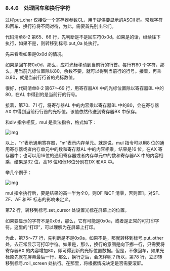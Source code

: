 ### 8.4.6　处理回车和换行字符

过程put_char 仅接受一个寄存器参数CL，用于提供要显示的ASCII 码。常规字符和回车、换行符将不同对待，为此，需要首先别出它们。

代码清单8-2 第65、66 行，先判断是不是回车符0x0d。如果是的话，继续往下执行，如果不是，则转移到标号.put_0a 处执行。

先来看看如果是0x0d 的情况。

如果是回车符0x0d，那么，应将光标移动到当前行的行首。每行有80 个字符，那么，用当前光标位置除以80，余数不要，就可以得到当前行的行号。接着，再乘以80，就是当前行行首的光标数值。

很好，代码清单8-2 第67～69 行，用寄存器AX 中的光标位置除以寄存器BL 中的80，在AL 中得到的是当前行的行号。

接着，第70、71 行，将寄存器AL 中的内容乘以寄存器BL 中的80，会在寄存器AX 中得到当前行行首的光标值。该值依然传送到寄存器BX 中保存。

和div 指令相反，mul 是乘法指令，格式如下：

![img](../0-Assets/Epubook/x86汇编语言从实模式到保护模式_李忠_等_Z_Library/images/00326.jpeg)

以上，“r”表示通用寄存器，“m”表示内存单元。就是说，mul 指令可以用8 位的通用寄存器或者内存单元中的数和寄存器AL 中的内容相乘，结果是16 位，在AX 寄存器中；也可以用16位的通用寄存器或者内存单元中的数和寄存器AX 中的内容相乘，结果是32 位，高16 位和低16位分别在DX 和AX 中。

举几个例子：

![img](../0-Assets/Epubook/x86汇编语言从实模式到保护模式_李忠_等_Z_Library/images/00327.jpeg)

mul 指令执行后，要是结果的高一半为全0，则OF 和CF 清零，否则置1。对SF、ZF、AF 和PF 标志的影响未定义。

第72 行，转移到标号.set_cursor 处设置光标在屏幕上的位置。

如果要显示的字符不是0x0d，那么，它有可能是0x0a，或者是正常的可打印字符。这里的“打印”，可以理解为在屏幕上打印。

为此，第75～77 行，先判断是不是0x0a，如果不是，那就转移到标号.put_other 处，去正常显示可打印字符。如果是，那么，换行的意图是向下挪一行，只需要将寄存器BX 的内容增加80，即可得到新的光标位置数据。但是，不像回车，如果光标原先就在屏幕最后一行，那么，换行之后，会怎样呢？所以，第78 行，立即转移到标号.roll_screen 处执行。在那里，将根据情况决定是否需要滚屏。